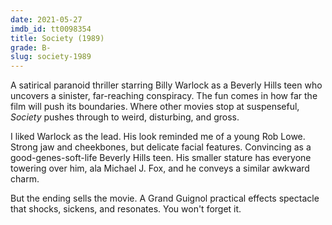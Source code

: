 ```yaml
---
date: 2021-05-27
imdb_id: tt0098354
title: Society (1989)
grade: B-
slug: society-1989
---
```


A satirical paranoid thriller starring Billy Warlock as a Beverly Hills teen who uncovers a sinister, far-reaching conspiracy. The fun comes in how far the film will push its boundaries. Where other movies stop at suspenseful, _Society_ pushes through to weird, disturbing, and gross.

<!-- end -->

I liked Warlock as the lead. His look reminded me of a young Rob Lowe. Strong jaw and cheekbones, but delicate facial features. Convincing as a good-genes-soft-life Beverly Hills teen. His smaller stature has everyone towering over him, ala Michael J. Fox, and he conveys a similar awkward charm.

But the ending sells the movie. A Grand Guignol practical effects spectacle that shocks, sickens, and resonates. You won't forget it.